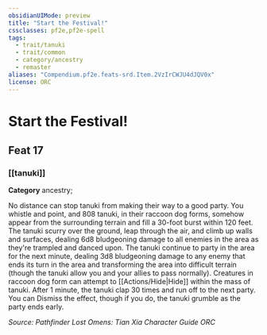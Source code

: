```yaml
---
obsidianUIMode: preview
title: "Start the Festival!"
cssclasses: pf2e,pf2e-spell
tags:
  - trait/tanuki
  - trait/common
  - category/ancestry
  - remaster
aliases: "Compendium.pf2e.feats-srd.Item.2VzIrCWJU4dJQV0x"
license: ORC
---
```

# Start the Festival!
## Feat 17
### [[tanuki]]

**Category** ancestry; 




No distance can stop tanuki from making their way to a good party. You whistle and point, and 808 tanuki, in their raccoon dog forms, somehow appear from the surrounding terrain and fill a 30-foot burst within 120 feet. The tanuki scurry over the ground, leap through the air, and climb up walls and surfaces, dealing 6d8 bludgeoning damage to all enemies in the area as they're trampled and danced upon. The tanuki continue to party in the area for the next minute, dealing 3d8 bludgeoning damage to any enemy that ends its turn in the area and transforming the area into difficult terrain (though the tanuki allow you and your allies to pass normally). Creatures in raccoon dog form can attempt to [[Actions/Hide|Hide]] within the mass of tanuki. After 1 minute, the tanuki clap 30 times and run off to the next party. You can Dismiss the effect, though if you do, the tanuki grumble as the party ends early.

*Source: Pathfinder Lost Omens: Tian Xia Character Guide*
*ORC*